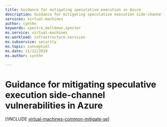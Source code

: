 ```yaml
---
title: Guidance for mitigating speculative execution in Azure 
description: Guidance for mitigating speculative execution side-channel vulnerabilities in Azure.
services: virtual-machines
author: cynthn
keywords: spectre,meltdown,specter
ms.service: virtual-machines
ms.workload: infrastructure-services
ms.subservice: security
ms.topic: conceptual
ms.date: 11/12/2019
ms.author: cynthn

---
```




# Guidance for mitigating speculative execution side-channel vulnerabilities in Azure

[!INCLUDE [virtual-machines-common-mitigate-se](../../../includes/virtual-machines-common-mitigate-se.md)]
